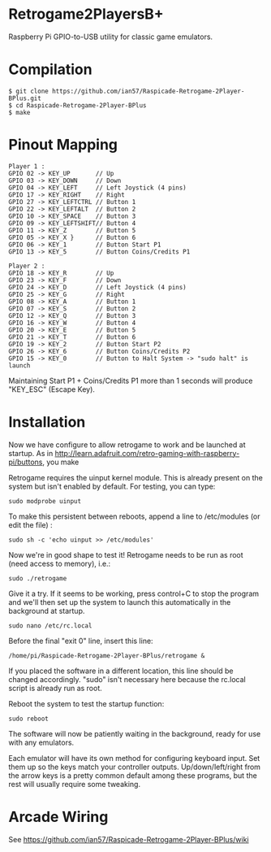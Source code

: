 Retrogame2PlayersB+
===================

Raspberry Pi GPIO-to-USB utility for classic game emulators.

Compilation
===========

````
$ git clone https://github.com/ian57/Raspicade-Retrogame-2Player-BPlus.git
$ cd Raspicade-Retrogame-2Player-BPlus
$ make
````

Pinout Mapping
==============

````
Player 1 :
GPIO 02 -> KEY_UP       // Up
GPIO 03 -> KEY_DOWN     // Down
GPIO 04 -> KEY_LEFT     // Left Joystick (4 pins)
GPIO 17 -> KEY_RIGHT    // Right
GPIO 27 -> KEY_LEFTCTRL // Button 1
GPIO 22 -> KEY_LEFTALT  // Button 2
GPIO 10 -> KEY_SPACE    // Button 3
GPIO 09 -> KEY_LEFTSHIFT// Button 4
GPIO 11 -> KEY_Z        // Button 5
GPIO 05 -> KEY_X }      // Button 6
GPIO 06 -> KEY_1        // Button Start P1
GPIO 13 -> KEY_5        // Button Coins/Credits P1

Player 2 :
GPIO 18 -> KEY_R        // Up
GPIO 23 -> KEY_F        // Down
GPIO 24 -> KEY_D        // Left Joystick (4 pins)
GPIO 25 -> KEY_G        // Right
GPIO 08 -> KEY_A        // Button 1
GPIO 07 -> KEY_S        // Button 2
GPIO 12 -> KEY_Q        // Button 3
GPIO 16 -> KEY_W        // Button 4
GPIO 20 -> KEY_E        // Button 5
GPIO 21 -> KEY_T        // Button 6
GPIO 19 -> KEY_2        // Button Start P2
GPIO 26 -> KEY_6        // Button Coins/Credits P2
GPIO 15 -> KEY_0        // Button to Halt System -> "sudo halt" is launch
````

Maintaining Start P1 + Coins/Credits P1 more than 1 seconds will produce "KEY_ESC" (Escape Key).

Installation
============

Now we have configure to allow retrogame to work and be launched at startup. As in http://learn.adafruit.com/retro-gaming-with-raspberry-pi/buttons, you make

Retrogame requires the uinput kernel module. This is already present on the system but isn't enabled by default. For testing, you can type:

````
sudo modprobe uinput
````

To make this persistent between reboots, append a line to /etc/modules (or edit the file) :

````
sudo sh -c 'echo uinput >> /etc/modules'
````

Now we're in good shape to test it! Retrogame needs to be run as root (need access to memory), i.e.:

````
sudo ./retrogame
````

Give it a try. If it seems to be working, press control+C to stop the program and we'll then set up the system to launch this automatically in the background at startup.

````
sudo nano /etc/rc.local
````

Before the final "exit 0" line, insert this line:

````
/home/pi/Raspicade-Retrogame-2Player-BPlus/retrogame &

````
If you placed the software in a different location, this line should be changed accordingly. "sudo" isn't necessary here because the rc.local script is already run as root.

Reboot the system to test the startup function:

````
sudo reboot
````

The software will now be patiently waiting in the background, ready for use with any emulators.

Each emulator will have its own method for configuring keyboard input. Set them up so the keys match your controller outputs. Up/down/left/right from the arrow keys is a pretty common default among these programs, but the rest will usually require some tweaking.

Arcade Wiring
=============

See https://github.com/ian57/Raspicade-Retrogame-2Player-BPlus/wiki
